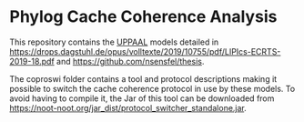 # Phylog Cache Coherence Analysis
This repository contains the [UPPAAL](https://uppaal.org/) models detailed in https://drops.dagstuhl.de/opus/volltexte/2019/10755/pdf/LIPIcs-ECRTS-2019-18.pdf and https://github.com/nsensfel/thesis.

The coproswi folder contains a tool and protocol descriptions making it possible to switch the cache coherence protocol in use by these models. To avoid having to compile it, the Jar of this tool can be downloaded from https://noot-noot.org/jar_dist/protocol_switcher_standalone.jar.

